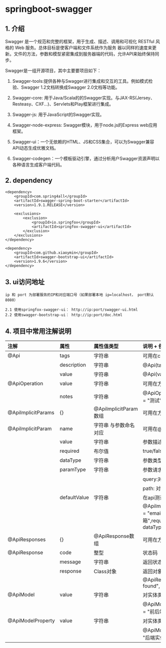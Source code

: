 # springboot-swagger
## 1. 介绍
  Swagger 是一个规范和完整的框架，用于生成、描述、调用和可视化 RESTful 风格的 Web 服务。总体目标是使客户端和文件系统作为服务
  器以同样的速度来更新。文件的方法，参数和模型紧密集成到服务器端的代码，允许API来始终保持同步。
  
  Swagger是一组开源项目，其中主要要项目如下：
  
  1.   Swagger-tools:提供各种与Swagger进行集成和交互的工具。例如模式检验、Swagger 1.2文档转换成Swagger 2.0文档等功能。
  
  2.   Swagger-core: 用于Java/Scala的的Swagger实现。与JAX-RS(Jersey、Resteasy、CXF...)、Servlets和Play框架进行集成。
  
  3.   Swagger-js: 用于JavaScript的Swagger实现。
  
  4.   Swagger-node-express: Swagger模块，用于node.js的Express web应用框架。
  
  5.   Swagger-ui：一个无依赖的HTML、JS和CSS集合，可以为Swagger兼容API动态生成优雅文档。
  
  6.   Swagger-codegen：一个模板驱动引擎，通过分析用户Swagger资源声明以各种语言生成客户端代码。
  
## 2. dependency
    <dependency>
        <groupId>com.spring4all</groupId>
        <artifactId>swagger-spring-boot-starter</artifactId>
        <version>1.9.1.RELEASE</version>

        <exclusions>
            <exclusion>
                <groupId>io.springfox</groupId>
                <artifactId>springfox-swagger-ui</artifactId>
            </exclusion>
        </exclusions>
    </dependency>

    <dependency>
        <groupId>com.github.xiaoymin</groupId>
        <artifactId>swagger-bootstrap-ui</artifactId>
        <version>1.9.6</version>
    </dependency>
    
 ## 3. ui访问地址
    ip 和 port 为部署服务的IP和对应端口号（如果部署本地 ip=localhost， port默认8080）
    
    2.1 使用springfox-swagger-ui： http://ip:port/swagger-ui.html
    2.2 使用swagger-bootstrap-ui： http://ip:port/doc.html
    
 ## 4. 项目中常用注解说明
 
 |注解               |属性      |属性值类型      |说明 + 例子|
 |:----|:----|:----|:----|
 |@Api              |tags       |字符串        |可用在class头上,class描述|
 |                  |description|字符串        | @Api(tags = "用户管理")|
 |                  |value      |字符串        |  @Api(value = "xxx", description = "xxx")|
 |@ApiOperation     |value      |字符串        |可用在方法头上.参数的描述容器| 
 |                  |notes      |字符串        | @ApiOperation(value = "登录检查",consumes = "测试", notes = "测试用")| 
 |@ApiImplicitParams|{}         |@ApiImplicitParam数组|可用在方法头上.参数的描述容器| 
 |@ApiImplicitParam |name       |字符串 与参数命名对应|可用在@ApiImplicitParams里| 
 |                  |value      |字符串        |参数描述| 
 |                  |required   |布尔值        |true/false| 
 |                  |dataType   |字符串        |参数类型| 
 |                  |paramType  |字符串        |参数请求方式:query/path| 
 |                  |           |             |query:对应@RequestParam?传递| 
 |                  |           |             |path: 对应@PathVariable{}path传递| 
 |                  |defaultValue|字符串       |在api测试中默认值|
 |                  |           |              |@ApiImplicitParams({@ApiImplicitParam(name = "email", value = "用户唯一标识符-邮箱",required = true, paramType = "delete", dataType = "String")})|
 |@ApiResponses     |{}         |@ApiResponse数组|可用在方法头上.返回对象描述容器|
 |@ApiResponse      |code       |整型         |状态码|
 |                  |message    |字符串       |返回状态的描述|
 |                  |response   |Class对象    | 返回对象的class对象  |
 |                  |           |             |@ApiResponse(code = 404, message = "not found", response = JsonData.class)|
 |@ApiModel         |value      |字符串        |对实体类对描述|
 |                  |           |              |@ApiModel(value = "返回数据对象",description = "前后端交互协议数据类型")|
 |@ApiModelProperty |value      |字符串        |对实体类属性对描述|
 |                  |           |              |@ApiModelProperty(value = "数据",notes = "后端实体数据存储位置")|